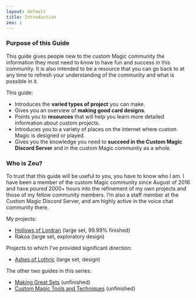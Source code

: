 ```yaml
---
layout: default
title: Introduction
zeu: 1
---
```


### Purpose of this Guide

This guide gives people new to the custom Magic community the information they most need to know to have fun and success in this community. It is also intended to be a resource that you can go back to at any time to refresh your understanding of the community and what is possible in it.

This guide:

* Introduces the **varied types of project** you can make.
* Gives you an overview of **making good card designs**.
* Points you to **resources** that will help you learn more detailed information about custom projects.
* Introduces you to a variety of places on the internet where custom Magic is designed or played.
* Gives you the knowledge you need to **succeed in the Custom Magic Discord Server** and in the custom Magic community as a whole.

### Who is Zeu?

To trust that this guide will be useful to you, you have to know who I am. I have been a member of the custom Magic community since August of 2016 and have poured 2000+ hours into the refinement of my own projects and those of my fellow community members. I’m also a staff member at the Custom Magic Discord Server, and am highly active in the voice chat community there.

My projects:

* [Hollows of Lordran](http://www.planesculptors.net/set/hollows-of-lordran) (large set, 99.99% finished)
* Rakoa (large set, exploratory design)

Projects to which I’ve provided significant direction:

* [Ashes of Lothric](http://www.planesculptors.net/set/ashes-of-lothric) (large set, design)

The other two guides in this series:

* [Making Great Sets](https://docs.google.com/document/d/1nSNfDFqYNlu04kJFvFkv3WCv-tJ8V8L8pUJyrWJXggQ/edit?usp=sharing) (unfinished)
* [Custom Magic Tools and Techniques](https://docs.google.com/document/d/1fueeFj7Kh3fEqPFDwleE3eWQLRLuKZSzYdyn4WegVZw/edit?usp=sharing) (unfinished)